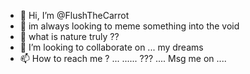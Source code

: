 - 👋 Hi, I’m @FlushTheCarrot
- 👀 im always looking to meme something into the void 
- 🌱 what is nature truly ??
- 💞️ I’m looking to collaborate on ... my dreams
- 📫 How to reach me ? ... ......     ??? .... Msg me on ....
